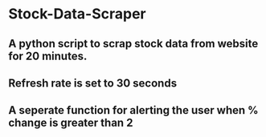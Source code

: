 # Stock-Data-Scraper
## A python script to scrap stock data from website for 20 minutes.
## Refresh rate is set to 30 seconds
## A seperate function for alerting the user when % change is greater than 2
